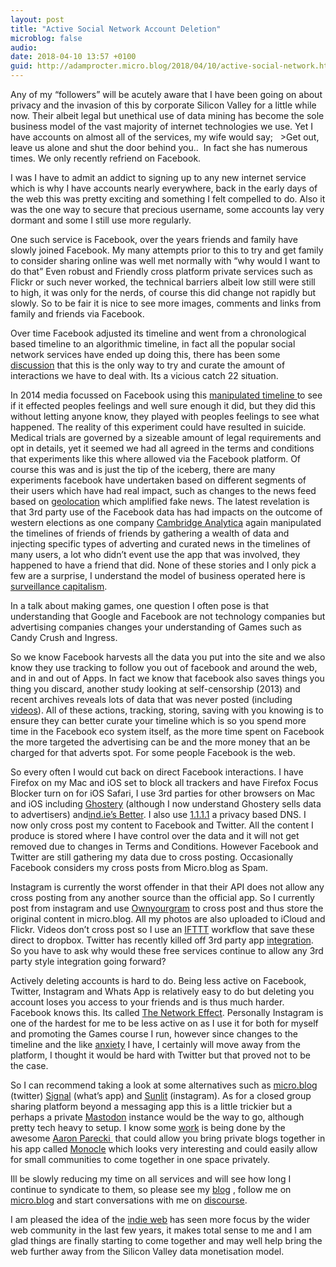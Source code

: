 ```yaml
---
layout: post
title: "Active Social Network Account Deletion"
microblog: false
audio: 
date: 2018-04-10 13:57 +0100
guid: http://adamprocter.micro.blog/2018/04/10/active-social-network.html
---
```

Any of my “followers” will be acutely aware that I have been going on about privacy and the invasion of this by corporate Silicon Valley for a little while now.  Their albeit legal but unethical use of data mining has become the sole business model of the vast majority of internet technologies we use. Yet I have accounts on almost all of the services, my wife would say;   >Get out, leave us alone and shut the door behind you..  In fact she has numerous times. We only recently refriend on Facebook.

I was I have to admit an addict to signing up to any new internet service which is why I have accounts nearly everywhere, back in the early days of the web this was pretty exciting and something I felt compelled to do. Also it was the one way to secure that precious username, some accounts lay very dormant and some I still use more regularly. 

One such service is Facebook, over the years friends and family have slowly joined Facebook. My many attempts prior to this to try and get family to consider sharing online was well met normally with “why would I want to do that” Even robust and Friendly cross platform private services such as Flickr or such never worked, the technical barriers albeit low still were still to high, it was only for the nerds, of course this did change not rapidly but slowly. So to be fair it is nice to see more images, comments and links from family and friends via Facebook. 

Over time Facebook adjusted its timeline and went from a chronological based timeline to an algorithmic timeline, in fact all the popular social network services have ended up doing this, there has been some [discussion](http://thoughtshrapnel.com/2018/04/06/death-newsfeed/) that this is the only way to try and curate the amount of interactions we have to deal with. Its a vicious catch 22 situation. 

In 2014 media focussed on Facebook using this [manipulated timeline ](https://www.theguardian.com/technology/2014/jun/29/facebook-users-emotions-news-feeds)to see if it effected peoples feelings and well sure enough it did, but they did this without letting anyone know, they played with peoples feelings to see what happened. The reality of this experiment could have resulted in suicide. Medical trials are governed by a sizeable amount of legal requirements and opt in details, yet it seemed we had all agreed in the terms and conditions that experiments like this where allowed via the Facebook platform. Of course this was and is just the tip of the iceberg, there are many experiments facebook have undertaken based on different segments of their users which have had real impact, such as changes to the news feed based on [geolocation](https://www.nytimes.com/2018/03/01/technology/facebook-end-news-feed-experiment-six-countries-that-magnified-fake-news.html) which amplified fake news. The latest revelation is that 3rd party use of the Facebook data has had impacts on the outcome of western elections as one company [Cambridge Analytica](https://www.theguardian.com/uk-news/cambridge-analytica) again manipulated the timelines of friends of friends by gathering a wealth of data and injecting specific types of adverting and curated news in the timelines of many users, a lot who didn’t event use the app that was involved, they happened to have a friend that did. None of these stories and I only pick a few are a surprise, I understand the model of business operated here is [surveillance capitalism](https://papers.ssrn.com/sol3/papers.cfm?abstract_id=2594754). 

In a talk about making games, one question I often pose is that understanding that Google and Facebook are not technology companies but advertising companies changes your understanding of Games such as Candy Crush and Ingress.

So we know Facebook harvests all the data you put into the site and we also know they use tracking to follow you out of facebook and around the web, and in and out of Apps. In fact we know that facebook also saves things you thing you discard, another study looking at self-censorship (2013) and recent archives reveals lots of data that was never posted (including [videos](http://nymag.com/selectall/2018/03/facebook-secretly-saved-videos-users-deleted.html)). All of these actions, tracking, storing, saving with you knowing is to ensure they can better curate your timeline which is so you spend more time in the Facebook eco system itself, as the more time spent on Facebook the more targeted the advertising can be and the more money that an be charged for that adverts spot. For some people Facebook is the web.

So every often I would cut back on direct Facebook interactions. I have Firefox on my Mac and iOS set to block all trackers and have Firefox Focus Blocker turn on for iOS Safari, I use 3rd parties for other browsers on Mac and iOS including [Ghostery](https://www.ghostery.com/) (although I now understand Ghostery sells data to advertisers) and[ind.ie’s Better](https://2017.ind.ie/blog/better/). I also use [1.1.1.1](http://1.1.1.1) a privacy based DNS. I now only cross post my content to Facebook  and Twitter. All the content I produce is stored where I have control over the data and it will not get removed due to changes in Terms and Conditions. However Facebook and Twitter are still gathering my data due to cross posting. Occasionally Facebook considers my cross posts from Micro.blog as Spam.

Instagram is currently the worst offender in that their API does not allow any cross posting from any another source than the official app. So I currently post from instagram and use [Ownyourgram](https://ownyourgram.com/) to cross post and thus store the original content in micro.blog. All my photos are also uploaded to iCloud and Flickr. Videos don’t cross post so I use an [IFTTT](https://ifttt.com/) workflow that save these direct to dropbox. Twitter has recently killed off 3rd party app [integration](http://apps-of-a-feather.com/).  So you have to ask why would these free services continue to allow any 3rd party style integration going forward?

Actively deleting accounts is hard to do. Being less active on Facebook, Twitter, Instagram and Whats App is relatively easy to do but deleting you account loses you access to your friends and is thus much harder. Facebook knows this. Its called [The Network Effect](https://en.wikipedia.org/wiki/Network_effect). Personally Instagram is one of the hardest for me to be less active on as I use it for both for myself and promoting the Games course I run, however since changes to the timeline and the like [anxiety](http://discursive.adamprocter.co.uk/2018/04/10/instagram-make-me.html) I have, I certainly will move away from the platform, I thought it would be hard with Twitter but that proved not to be the case. 

So I can recommend taking a look at some alternatives such as [micro.blog](https://micro.blog/) (twitter) [Signal](https://www.signal.org/) (what’s app) and [Sunlit](http://sunlit.io/) (instagram). As for a closed group sharing platform beyond a messaging app this is a little trickier but a perhaps a private [Mastodon](https://joinmastodon.org/) instance would be the way to go, although pretty tech heavy to setup. I know some [work](https://aaronparecki.com/2018/03/12/17/building-an-indieweb-reader) is being done by the awesome [Aaron Parecki ](https://aaronparecki.com) that could allow you bring private blogs together in his app called [Monocle](https://indieweb.org/Monocle) which looks very interesting and could easily allow for small communities to come together in one space privately.

Ill be slowly reducing my time on all services and will see how long I continue to syndicate to them, so please see my [blog](http://discursive.adamprocter.co.uk) , follow me on [micro.blog](http://micro.blog/adamprocter) and start conversations with me on [discourse](http://discourse.adamprocter.co.uk).

I am pleased the idea of the [indie web](https://indieweb.org/) has seen more focus by the wider web community in the last few  years, it makes total sense to me and I am glad things are finally starting to come together and may well help bring the web further away from the Silicon Valley data monetisation model.
